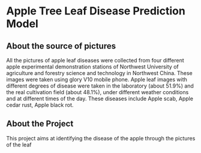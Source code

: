 <h1>Apple Tree Leaf Disease Prediction Model</h1>
<h2>About the source of pictures</h2>
All the pictures of apple leaf diseases were collected from four different apple experimental demonstration stations of Northwest University of agriculture and forestry science and technology in Northwest China. These images were taken using glory V10 mobile phone. Apple leaf images with different degrees of disease were taken in the laboratory (about 51.9%) and the real cultivation field (about 48.1%), under different weather conditions and at different times of the day. These diseases include Apple scab, Apple cedar rust, Apple black rot.
<h2>About the Project</h2>
This project aims at identifying the disease of the apple through the pictures of the leaf
